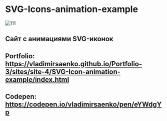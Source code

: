 # SVG-Icons-animation-example

![111](https://user-images.githubusercontent.com/56477695/115123699-e63c8900-9fc6-11eb-9abe-810d5db40a2e.png)

## Сайт с анимациями SVG-иконок 

## Portfolio: https://vladimirsaenko.github.io/Portfolio-3/sites/site-4/SVG-Icon-animation-example/index.html

## Codepen: https://codepen.io/vladimirsaenko/pen/eYWdgYp
